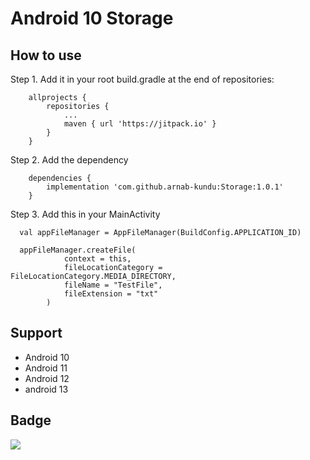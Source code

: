 # Android 10 Storage

## How to use

Step 1. Add it in your root build.gradle at the end of repositories:
```
	allprojects {
		repositories {
			...
			maven { url 'https://jitpack.io' }
		}
	}
```
Step 2. Add the dependency
```
	dependencies {
		implementation 'com.github.arnab-kundu:Storage:1.0.1'
	}
```
Step 3. Add this in your MainActivity
```
  val appFileManager = AppFileManager(BuildConfig.APPLICATION_ID)
  
  appFileManager.createFile(
            context = this,
            fileLocationCategory = FileLocationCategory.MEDIA_DIRECTORY,
            fileName = "TestFile",
            fileExtension = "txt"
        )
```
## Support
- Android 10
- Android 11
- Android 12
- android 13

## Badge
[![](https://jitpack.io/v/arnab-kundu/Storage.svg)](https://jitpack.io/#arnab-kundu/Storage)

